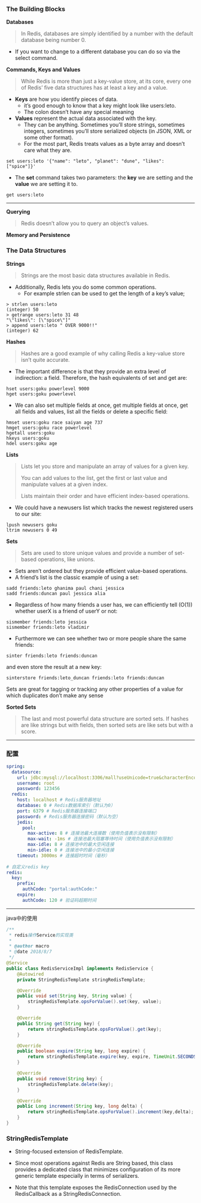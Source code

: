 ### The Building Blocks 

**Databases**

> In Redis, databases are simply identified by a number with the default database being number 0.

- If you want to change to a different database you can do so via the select command.

**Commands, Keys and Values** 

> While Redis is more than just a key-value store, at its core, every one of Redis’ five data structures has at least a key and a value.

- **Keys** are how you identify pieces of data.
  - it’s good enough to know that a key might look like users:leto. 
  - The colon doesn’t have any special meaning
- **Values** represent the actual data associated with the key. 
  - They can be anything. Sometimes you’ll store strings, sometimes integers, sometimes you’ll store serialized objects (in JSON, XML or some other format). 
  - For the most part, Redis treats values as a byte array and doesn’t care what they are. 

```
set users:leto '{"name": "leto", "planet": "dune", "likes": ["spice"]}'
```

- The **set** command takes two parameters: the **key** we are setting and the **value** we are setting it to.

```
get users:leto
```

***

**Querying**

> Redis doesn’t allow you to query an object’s values. 

**Memory and Persistence**



### The Data Structures

**Strings** 

> Strings are the most basic data structures available in Redis.

- Additionally, Redis lets you do some common operations. 
  - For example strlen <key> can be used to get the length of a key’s value; 

```
> strlen users:leto
(integer) 50
> getrange users:leto 31 48
"\"likes\": [\"spice\"]"
> append users:leto " OVER 9000!!"
(integer) 62
```

**Hashes**

> Hashes are a good example of why calling Redis a key-value store isn’t quite accurate.

- The important difference is that they provide an extra level of indirection: a field. Therefore, the hash equivalents of set and get are: 

```
hset users:goku powerlevel 9000
hget users:goku powerlevel
```

- We can also set multiple fields at once, get multiple fields at once, get all fields and values, list all the fields or delete a specific field:

```
hmset users:goku race saiyan age 737
hmget users:goku race powerlevel
hgetall users:goku
hkeys users:goku
hdel users:goku age
```

**Lists**

> Lists let you store and manipulate an array of values for a given key. 
>
> You can add values to the list, get the first or last value and manipulate values at a given index. 
>
> Lists maintain their order and have efficient index-based operations. 

- We could have a newusers list which tracks the newest registered users to our site:

```
lpush newusers goku
ltrim newusers 0 49
```

**Sets**

> Sets are used to store unique values and provide a number of set-based operations, like unions. 

- Sets aren’t ordered but they provide efficient value-based operations. 
- A friend’s list is the classic example of using a set:

```
sadd friends:leto ghanima paul chani jessica
sadd friends:duncan paul jessica alia
```

- Regardless of how many friends a user has, we can efficiently tell (O(1)) whether userX is a friend of userY or not:

```
sismember friends:leto jessica
sismember friends:leto vladimir
```

- Furthermore we can see whether two or more people share the same friends: 

```
sinter friends:leto friends:duncan
```

and even store the result at a new key:

````
sinterstore friends:leto_duncan friends:leto friends:duncan
````

Sets are great for tagging or tracking any other properties of a value for which duplicates don’t make any sense

**Sorted Sets** 

> The last and most powerful data structure are sorted sets. If hashes are like strings but with fields, then sorted sets are like sets but with a score.

****

### 配置

```yaml
spring:
  datasource:
    url: jdbc:mysql://localhost:3306/mall?useUnicode=true&characterEncoding=utf-8&serverTimezone=Asia/Shanghai
    username: root
    password: 123456
  redis:
    host: localhost # Redis服务器地址
    database: 0 # Redis数据库索引（默认为0）
    port: 6379 # Redis服务器连接端口
    password: # Redis服务器连接密码（默认为空）
    jedis:
      pool:
        max-active: 8 # 连接池最大连接数（使用负值表示没有限制）
        max-wait: -1ms # 连接池最大阻塞等待时间（使用负值表示没有限制）
        max-idle: 8 # 连接池中的最大空闲连接
        min-idle: 0 # 连接池中的最小空闲连接
    timeout: 3000ms # 连接超时时间（毫秒）
    
# 自定义redis key
redis:
  key:
    prefix:
      authCode: "portal:authCode:"
    expire:
      authCode: 120 # 验证码超期时间
```

****

java中的使用

```java
/**
 * redis操作Service的实现类
 *
 * @author macro
 * @date 2018/8/7
 */
@Service
public class RedisServiceImpl implements RedisService {
    @Autowired
    private StringRedisTemplate stringRedisTemplate;

    @Override
    public void set(String key, String value) {
        stringRedisTemplate.opsForValue().set(key, value);
    }

    @Override
    public String get(String key) {
        return stringRedisTemplate.opsForValue().get(key);
    }

    @Override
    public boolean expire(String key, long expire) {
        return stringRedisTemplate.expire(key, expire, TimeUnit.SECONDS);
    }

    @Override
    public void remove(String key) {
        stringRedisTemplate.delete(key);
    }

    @Override
    public Long increment(String key, long delta) {
        return stringRedisTemplate.opsForValue().increment(key,delta);
    }
}

```

### StringRedisTemplate

- String-focused extension of RedisTemplate. 
- Since most operations against Redis are String based, this class provides a dedicated class that minimizes configuration of its more generic template especially in terms of serializers.

- Note that this template exposes the RedisConnection used by the RedisCallback as a StringRedisConnection.